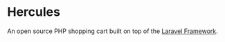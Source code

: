 # Hercules
An open source PHP shopping cart built on top of the <a href="https://laravel.com/">Laravel Framework</a>.
